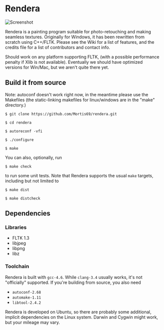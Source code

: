 Rendera
=======

![Screenshot](https://raw.githubusercontent.com/Mortis69/rendera/master/screenshots/screenshot.png)

Rendera is a painting program suitable for photo-retouching and making seamless
textures. Originally for Windows, it has been rewritten from scratch using
C++/FLTK. Please see the Wiki for a list of features, and the credits file for a
list of contributors and contact info.

Should work on any platform supporting FLTK, (with a possible performance
penalty if Xlib is not available). Eventually we should have optimized versions
for Win/Mac, but we aren't quite there yet.

## Build it from source
Note: autoconf doesn't work right now, in the meantime please use the Makefiles (the static-linking makefiles for linux/windows are in the "make" directory.)

```$ git clone https://github.com/Mortis69/rendera.git```

```$ cd rendera```

```$ autoreconf -vfi```

```$ ./configure```

```$ make```

You can also, optionally, run

```$ make check```

to run some unit tests. Note that Rendera supports the usual ```make``` targets,
including but not limited to

```$ make dist```

```$ make distcheck```

## Dependencies

### Libraries

 * FLTK 1.3
 * libjpeg
 * libpng
 * libz

### Toolchain

Rendera is built with ```gcc-4.6```. While ```clang-3.4``` usually works, it's
not "officially" supported. If you're building from source, you also need

 * ```autoconf-2.68```
 * ```automake-1.11```
 * ```libtool-2.4.2```

Rendera is developed on Ubuntu, so there are probably some additional, implicit
dependencies on the Linux system. Darwin and Cygwin might work, but your mileage
may vary.

